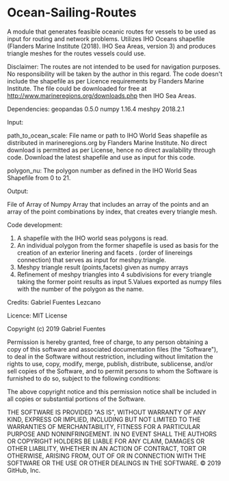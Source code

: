 # Ocean-Sailing-Routes

A module that generates feasible oceanic routes for vessels to be used as input for routing and network problems.
Utilizes IHO Oceans shapefile (Flanders Marine Institute (2018). IHO Sea Areas, version 3) and produces triangle meshes for the routes vessels could use.

Disclaimer: The routes are not intended to be used for navigation purposes. No responsibility will be taken by the author in this regard.
The code doesn't include the shapefile as per Licence requirements by Flanders Marine Institute. The file could be downloaded for free at http://www.marineregions.org/downloads.php then IHO Sea Areas.

Dependencies: 
geopandas 0.5.0
numpy 1.16.4
meshpy 2018.2.1

Input: 
      
  path_to_ocean_scale: File name or path to IHO World Seas shapefile as 
  distributed in marineregions.org by Flanders Marine Institute. No 
  direct download is permitted as per License, hence no direct 
  availability through code. 
  Download the latest shapefile and use as input for this code.
  
  polygon_nu: The polygon number as defined in the IHO World Seas 
  Shapefile from 0 to 21.

Output: 
  
  File of Array of Numpy Array that includes an array of the 
  points and an array of the point combinations by index, that creates 
  every triangle mesh.

Code development:
  
  1. A shapefile with the IHO world seas polygons is read.
  2. An individual polygon from the former shapefile is used as basis
  for the creation of an exterior linering and facets .
  (order of linereings connection) that serves as input for 
  meshpy.triangle.
  3. Meshpy triangle result (points,facets) given as numpy arrays
  4. Refinement of meshpy triangles into 4 subdivisions for every 
  triangle taking the former point results as input
  5.Values exported as numpy files with the number of the polygon as 
  the name.

Credits: Gabriel Fuentes Lezcano

Licence: MIT License

Copyright (c) 2019 Gabriel Fuentes

Permission is hereby granted, free of charge, to any person obtaining a copy
of this software and associated documentation files (the "Software"), to deal
in the Software without restriction, including without limitation the rights
to use, copy, modify, merge, publish, distribute, sublicense, and/or sell
copies of the Software, and to permit persons to whom the Software is
furnished to do so, subject to the following conditions:

The above copyright notice and this permission notice shall be included in all
copies or substantial portions of the Software.

THE SOFTWARE IS PROVIDED "AS IS", WITHOUT WARRANTY OF ANY KIND, EXPRESS OR
IMPLIED, INCLUDING BUT NOT LIMITED TO THE WARRANTIES OF MERCHANTABILITY,
FITNESS FOR A PARTICULAR PURPOSE AND NONINFRINGEMENT. IN NO EVENT SHALL THE
AUTHORS OR COPYRIGHT HOLDERS BE LIABLE FOR ANY CLAIM, DAMAGES OR OTHER
LIABILITY, WHETHER IN AN ACTION OF CONTRACT, TORT OR OTHERWISE, ARISING FROM,
OUT OF OR IN CONNECTION WITH THE SOFTWARE OR THE USE OR OTHER DEALINGS IN THE
SOFTWARE.
© 2019 GitHub, Inc.
